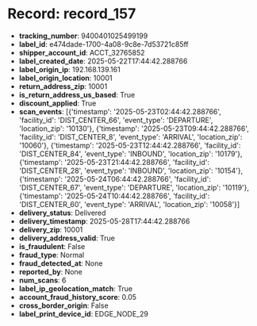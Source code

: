 # Record: record_157

- **tracking_number**: 9400401025499199
- **label_id**: e474dade-1700-4a08-9c8e-7d53721c85ff
- **shipper_account_id**: ACCT_32765852
- **label_created_date**: 2025-05-22T17:44:42.288766
- **label_origin_ip**: 192.168.139.161
- **label_origin_location**: 10001
- **return_address_zip**: 10001
- **is_return_address_us_based**: True
- **discount_applied**: True
- **scan_events**: [{'timestamp': '2025-05-23T02:44:42.288766', 'facility_id': 'DIST_CENTER_66', 'event_type': 'DEPARTURE', 'location_zip': '10130'}, {'timestamp': '2025-05-23T09:44:42.288766', 'facility_id': 'DIST_CENTER_8', 'event_type': 'ARRIVAL', 'location_zip': '10060'}, {'timestamp': '2025-05-23T12:44:42.288766', 'facility_id': 'DIST_CENTER_84', 'event_type': 'INBOUND', 'location_zip': '10179'}, {'timestamp': '2025-05-23T21:44:42.288766', 'facility_id': 'DIST_CENTER_28', 'event_type': 'INBOUND', 'location_zip': '10154'}, {'timestamp': '2025-05-24T06:44:42.288766', 'facility_id': 'DIST_CENTER_67', 'event_type': 'DEPARTURE', 'location_zip': '10119'}, {'timestamp': '2025-05-24T10:44:42.288766', 'facility_id': 'DIST_CENTER_60', 'event_type': 'ARRIVAL', 'location_zip': '10058'}]
- **delivery_status**: Delivered
- **delivery_timestamp**: 2025-05-28T17:44:42.288766
- **delivery_zip**: 10001
- **delivery_address_valid**: True
- **is_fraudulent**: False
- **fraud_type**: Normal
- **fraud_detected_at**: None
- **reported_by**: None
- **num_scans**: 6
- **label_ip_geolocation_match**: True
- **account_fraud_history_score**: 0.05
- **cross_border_origin**: False
- **label_print_device_id**: EDGE_NODE_29